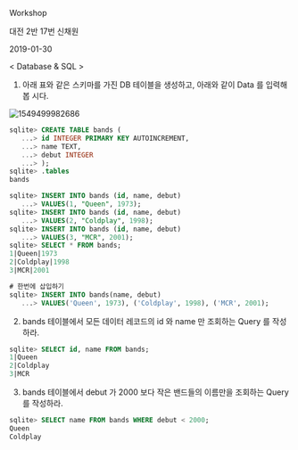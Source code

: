 Workshop

대전 2반 17번 신채원

2019-01-30



< Database & SQL >

1.  아래 표와 같은 스키마를 가진 DB 테이블을 생성하고, 아래와 같이 Data 를 입력해 봅 시다.

![1549499982686](C:\Users\student\AppData\Roaming\Typora\typora-user-images\1549499982686.png)

```sql
sqlite> CREATE TABLE bands (
   ...> id INTEGER PRIMARY KEY AUTOINCREMENT,
   ...> name TEXT,
   ...> debut INTEGER
   ...> );
sqlite> .tables
bands
```

```sql
sqlite> INSERT INTO bands (id, name, debut)
   ...> VALUES(1, "Queen", 1973);                                                    
sqlite> INSERT INTO bands (id, name, debut)
   ...> VALUES(2, "Coldplay", 1998);
sqlite> INSERT INTO bands (id, name, debut)
   ...> VALUES(3, "MCR", 2001);
sqlite> SELECT * FROM bands;
1|Queen|1973
2|Coldplay|1998
3|MCR|2001

# 한번에 삽입하기
sqlite> INSERT INTO bands(name, debut)
   ...> VALUES('Queen', 1973), ('Coldplay', 1998), ('MCR', 2001);
```





2. bands 테이블에서 모든 데이터 레코드의 id 와 name 만 조회하는 Query 를 작성하라.

```sql
sqlite> SELECT id, name FROM bands;
1|Queen
2|Coldplay
3|MCR
```



3.  bands 테이블에서 debut 가 2000 보다 작은 밴드들의 이름만을 조회하는 Query 를 작성하라.

```sql
sqlite> SELECT name FROM bands WHERE debut < 2000;
Queen
Coldplay
```

